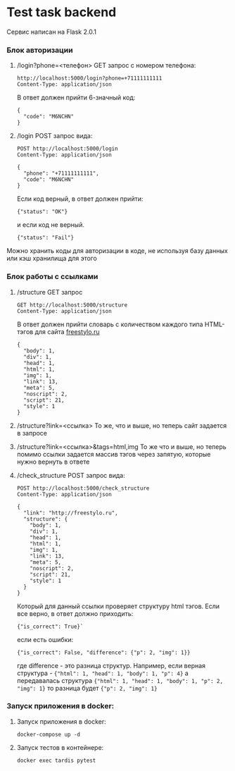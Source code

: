 # Test task backend

Сервис написан на Flask 2.0.1

### Блок авторизации

1. /login?phone=<телефон> GET запрос с номером телефона:
   ```http request 
   http://localhost:5000/login?phone=+71111111111
   Content-Type: application/json
   ```
   В ответ должен прийти 6-значный код:
   ```
   {
     "code": "M6NCHN"
   }
   ```

2. /login POST запрос вида:
   ```http request
   POST http://localhost:5000/login
   Content-Type: application/json
   
   {
     "phone": "+71111111111",
     "code": "M6NCHN"
   }
   ```
   Если код верный, в ответ должен прийти:
   ```
   {"status": "OK"}
   ```
   и если код не верный. 
   ```
   {"status": "Fail"}
   ```   
Можно хранить коды для авторизации в коде, не используя базу
данных или кэш хранилища для этого

### Блок работы с ссылками

1. /structure GET запрос
   ```http request
   GET http://localhost:5000/structure
   Content-Type: application/json
   ```
   В ответ должен прийти словарь с количеством каждого типа HTML-тэгов для сайта [freestylo.ru](http://freestylo.ru/)
   ```
   {
     "body": 1,
     "div": 1,
     "head": 1,
     "html": 1,
     "img": 1,
     "link": 13,
     "meta": 5,
     "noscript": 2,
     "script": 21,
     "style": 1
   }
   ```

2. /structure?link=<ссылка> То же, что и выше, но теперь сайт задается в запросе
3. /structure?link=<ссылка>&tags=html,img То же что и выше, но теперь помимо ссылки задается массив тэгов через запятую,
   которые нужно вернуть в ответе
4. /check_structure POST запрос вида:
   ```http request
   POST http://localhost:5000/check_structure
   Content-Type: application/json
   
   {
     "link": "http://freestylo.ru",
     "structure": {
       "body": 1,
       "div": 1,
       "head": 1,
       "html": 1,
       "img": 1,
       "link": 13,
       "meta": 5,
       "noscript": 2,
       "script": 21,
       "style": 1
     }
   }
   ```
   Который для данный ссылки проверяет структуру html тэгов. Если все верно, в ответ должно приходить:
   ```
   {"is_correct": True}`
   ```
   если есть ошибки:
   ```
   {"is_correct": False, "difference": {"p": 2, "img": 1}}
   ```  
   где difference - это разница
   структур. Например, если верная структура - `{"html": 1, "head": 1, "body": 1, "p": 4}` а передавалась
   структура `{"html": 1, "head": 1, "body": 1, "p": 2, "img": 1}` то разница будет `{"p": 2, "img": 1}`

### Запуск приложения в docker:
1. Запуск приложения в docker:
   ```shell
   docker-compose up -d
   ```
2. Запуск тестов в контейнере:
   ```shell
   docker exec tardis pytest
   ```
